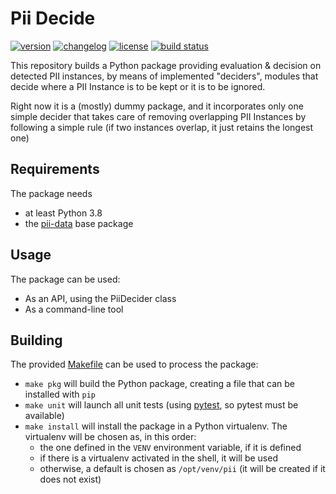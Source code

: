 # Pii Decide

[![version](https://img.shields.io/pypi/v/pii-decide)](https://pypi.org/project/pii-decide)
[![changelog](https://img.shields.io/badge/change-log-blue)](CHANGES.md)
[![license](https://img.shields.io/pypi/l/pii-decide)](LICENSE)
[![build status](https://github.com/piisa/pii-decide/actions/workflows/pii-decide-pr.yml/badge.svg)](https://github.com/piisa/pii-decide/actions)

This repository builds a Python package providing evaluation &amp; decision on
detected PII instances, by means of implemented "deciders", modules that
decide where a PII Instance is to be kept or it is to be ignored.

Right now it is a (mostly) dummy package, and it incorporates only one simple
decider that takes care of removing overlapping PII Instances by following a
simple rule (if two instances overlap, it just retains the longest one)


## Requirements

The package needs
 * at least Python 3.8
 * the [pii-data] base package


## Usage

The package can be used:
 * As an API, using the PiiDecider class
 * As a command-line tool


## Building

The provided [Makefile] can be used to process the package:
 * `make pkg` will build the Python package, creating a file that can be
   installed with `pip`
 * `make unit` will launch all unit tests (using [pytest], so pytest must be
   available)
 * `make install` will install the package in a Python virtualenv. The
   virtualenv will be chosen as, in this order:
     - the one defined in the `VENV` environment variable, if it is defined
     - if there is a virtualenv activated in the shell, it will be used
     - otherwise, a default is chosen as `/opt/venv/pii` (it will be
       created if it does not exist)


[pii-data]: https://github.com/piisa/pii-data
[Makefile]: Makefile
[usage document]: doc/usage.md

[pytest]: https://docs.pytest.org
